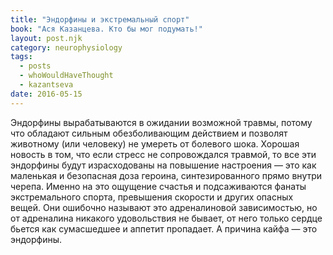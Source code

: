 ```yaml
---
title: "Эндорфины и экстремальный спорт"
book: "Ася Казанцева. Кто бы мог подумать!"
layout: post.njk
category: neurophysiology
tags:
  - posts
  - whoWouldHaveThought
  - kazantseva
date: 2016-05-15
---
```


Эндорфины вырабатываются в ожидании возможной травмы, потому что обладают сильным обезболивающим действием и позволят животному (или человеку) не умереть от болевого шока. Хорошая новость в том, что если стресс не сопровождался травмой, то все эти эндорфины будут израсходованы на повышение настроения — это как маленькая и безопасная доза героина, синтезированного прямо внутри черепа. Именно на это ощущение счастья и подсаживаются фанаты экстремального спорта, превышения скорости и других опасных вещей. Они ошибочно называют это адреналиновой зависимостью, но от адреналина никакого удовольствия не бывает, от него только сердце бьется как сумасшедшее и аппетит пропадает. А причина кайфа — это эндорфины.

